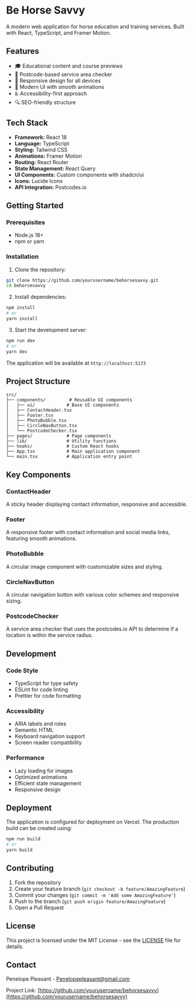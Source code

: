 # Be Horse Savvy

A modern web application for horse education and training services. Built with React, TypeScript, and Framer Motion.

## Features

- 🎓 Educational content and course previews
- 📍 Postcode-based service area checker
- 📱 Responsive design for all devices
- 🎨 Modern UI with smooth animations
- ♿ Accessibility-first approach
- 🔍 SEO-friendly structure

## Tech Stack

- **Framework:** React 18
- **Language:** TypeScript
- **Styling:** Tailwind CSS
- **Animations:** Framer Motion
- **Routing:** React Router
- **State Management:** React Query
- **UI Components:** Custom components with shadcn/ui
- **Icons:** Lucide Icons
- **API Integration:** Postcodes.io

## Getting Started

### Prerequisites

- Node.js 18+ 
- npm or yarn

### Installation

1. Clone the repository:
```bash
git clone https://github.com/yourusername/behorsesavvy.git
cd behorsesavvy
```

2. Install dependencies:
```bash
npm install
# or
yarn install
```

3. Start the development server:
```bash
npm run dev
# or
yarn dev
```

The application will be available at `http://localhost:5173`

## Project Structure

```
src/
├── components/         # Reusable UI components
│   ├── ui/            # Base UI components
│   ├── ContactHeader.tsx
│   ├── Footer.tsx
│   ├── PhotoBubble.tsx
│   ├── CircleNavButton.tsx
│   └── PostcodeChecker.tsx
├── pages/             # Page components
├── lib/               # Utility functions
├── hooks/             # Custom React hooks
├── App.tsx            # Main application component
└── main.tsx           # Application entry point
```

## Key Components

### ContactHeader
A sticky header displaying contact information, responsive and accessible.

### Footer
A responsive footer with contact information and social media links, featuring smooth animations.

### PhotoBubble
A circular image component with customizable sizes and styling.

### CircleNavButton
A circular navigation button with various color schemes and responsive sizing.

### PostcodeChecker
A service area checker that uses the postcodes.io API to determine if a location is within the service radius.

## Development

### Code Style
- TypeScript for type safety
- ESLint for code linting
- Prettier for code formatting

### Accessibility
- ARIA labels and roles
- Semantic HTML
- Keyboard navigation support
- Screen reader compatibility

### Performance
- Lazy loading for images
- Optimized animations
- Efficient state management
- Responsive design

## Deployment

The application is configured for deployment on Vercel. The production build can be created using:

```bash
npm run build
# or
yarn build
```

## Contributing

1. Fork the repository
2. Create your feature branch (`git checkout -b feature/AmazingFeature`)
3. Commit your changes (`git commit -m 'Add some AmazingFeature'`)
4. Push to the branch (`git push origin feature/AmazingFeature`)
5. Open a Pull Request

## License

This project is licensed under the MIT License - see the [LICENSE](LICENSE) file for details.

## Contact

Penelope Pleasant - [Penelopepleasant@gmail.com](mailto:Penelopepleasant@gmail.com)

Project Link: [https://github.com/yourusername/behorsesavvy](https://github.com/yourusername/behorsesavvy)
